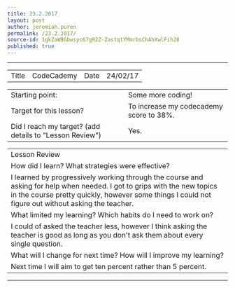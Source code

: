 ```yaml
---
title: 23.2.2017
layout: post
author: jeremiah.puren
permalink: /23.2.2017/
source-id: 1gkZaWBGbwsyc67g92Z-ZastqtYMmrbsChAhXwlFih28
published: true
---
```

** **

<table>
  <tr>
    <td>Title</td>
    <td>CodeCademy</td>
    <td>Date</td>
    <td>24/02/17</td>
  </tr>
</table>


<table>
  <tr>
    <td>Starting point:</td>
    <td>Some more coding!</td>
  </tr>
  <tr>
    <td>Target for this lesson?</td>
    <td>To increase my codecademy score to 38%.</td>
  </tr>
  <tr>
    <td>Did I reach my target? 
(add details to "Lesson Review")</td>
    <td>Yes.</td>
  </tr>
</table>


<table>
  <tr>
    <td>Lesson Review</td>
  </tr>
  <tr>
    <td>How did I learn? What strategies were effective? </td>
  </tr>
  <tr>
    <td>I learned by progressively working through the course and asking for help when needed. I got to grips with the new topics in the course pretty quickly, however some things I could not figure out without asking the teacher.</td>
  </tr>
  <tr>
    <td>What limited my learning? Which habits do I need to work on? </td>
  </tr>
  <tr>
    <td>I could of asked the teacher less, however I think asking the teacher is good as long as you don't ask them about every single question.</td>
  </tr>
  <tr>
    <td>What will I change for next time? How will I improve my learning?</td>
  </tr>
  <tr>
    <td>Next time I will aim to get ten percent rather than 5 percent.</td>
  </tr>
</table>


** **

